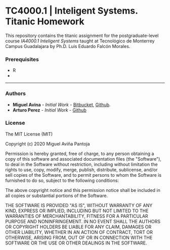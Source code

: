 # TC4000.1 | Inteligent Systems. Titanic Homework

This repository contains the titanic assignment for the postgraduate-level
course *IA4000.1 Inteligent Systems* taught at Tecnológico de Monterrey Campus
Guadalajara by Ph.D. Luis Eduardo Falcón Morales.

### Prerequisites ###

* R
*

* * *

### Authors ###

* **Miguel Avina** - *Initial Work* - [Bitbucket](https://bitbucket.org/miguel-esaul),
[Github](https://github.com/miguelAvina1).
* **Arturo Perez** - *Initial Work* - [Github](https://github.com/LAPD)

### License ###

The MIT License (MIT)

Copyright (c) 2020 Miguel Aviña Pantoja

Permission is hereby granted, free of charge, to any person obtaining a copy
of this software and associated documentation files (the "Software"), to deal
in the Software without restriction, including without limitation the rights
to use, copy, modify, merge, publish, distribute, sublicense, and/or sell
copies of the Software, and to permit persons to whom the Software is
furnished to do so, subject to the following conditions:

The above copyright notice and this permission notice shall be included in all
copies or substantial portions of the Software.

THE SOFTWARE IS PROVIDED "AS IS", WITHOUT WARRANTY OF ANY KIND, EXPRESS OR
IMPLIED, INCLUDING BUT NOT LIMITED TO THE WARRANTIES OF MERCHANTABILITY,
FITNESS FOR A PARTICULAR PURPOSE AND NONINFRINGEMENT. IN NO EVENT SHALL THE
AUTHORS OR COPYRIGHT HOLDERS BE LIABLE FOR ANY CLAIM, DAMAGES OR OTHER
LIABILITY, WHETHER IN AN ACTION OF CONTRACT, TORT OR OTHERWISE, ARISING FROM,
OUT OF OR IN CONNECTION WITH THE SOFTWARE OR THE USE OR OTHER DEALINGS IN THE
SOFTWARE.
